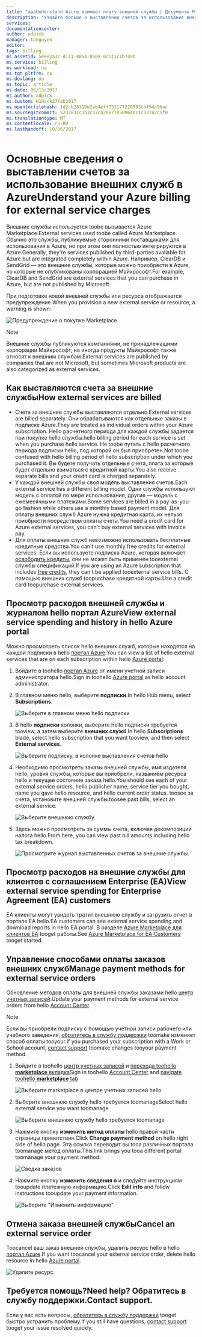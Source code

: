 ```yaml
---
title: "aaaUnderstand Azure взимает плату внешней службы | Документы Microsoft"
description: "Узнайте больше о выставлении счетов за использование внешних служб, ранее известных как Marketplace, в Azure."
services: 
documentationcenter: 
author: adpick
manager: tonguyen
editor: 
tags: billing
ms.assetid: 5e0e2a3c-d111-4054-8508-0c111c1b749b
ms.service: billing
ms.workload: na
ms.tgt_pltfrm: na
ms.devlang: na
ms.topic: article
ms.date: 06/13/2017
ms.author: adpick
ms.custom: H1Hack27Feb2017
ms.openlocfilehash: 1d2cb28319e2ab4eff753177220993cbf94c96ac
ms.sourcegitcommit: 523283cc1b3c37c428e77850964dc1c33742c5f0
ms.translationtype: MT
ms.contentlocale: ru-RU
ms.lasthandoff: 10/06/2017
---
```

# <a name="understand-your-azure-billing-for-external-service-charges"></a><span data-ttu-id="05ca3-103">Основные сведения о выставлении счетов за использование внешних служб в Azure</span><span class="sxs-lookup"><span data-stu-id="05ca3-103">Understand your Azure billing for external service charges</span></span>
<span data-ttu-id="05ca3-104">Внешние службы используется toobe вызывается Azure Marketplace.</span><span class="sxs-lookup"><span data-stu-id="05ca3-104">External services used toobe called Azure Marketplace.</span></span> <span data-ttu-id="05ca3-105">Обычно это службы, публикуемые сторонними поставщиками для использования в Azure, но при этом они полностью интегрируются в Azure.</span><span class="sxs-lookup"><span data-stu-id="05ca3-105">Generally, they're services published by third-parties available for Azure but are integrated completely within Azure.</span></span> <span data-ttu-id="05ca3-106">Например, ClearDB и SendGrid — это внешние службы, которые можно приобрести в Azure, но которые не опубликованы корпорацией Майкрософт.</span><span class="sxs-lookup"><span data-stu-id="05ca3-106">For example, ClearDB and SendGrid are external services that you can purchase in Azure, but are not published by Microsoft.</span></span>

<span data-ttu-id="05ca3-107">При подготовке новой внешней службы или ресурса отображается предупреждение.</span><span class="sxs-lookup"><span data-stu-id="05ca3-107">When you provision a new external service or resource, a warning is shown:</span></span>

![Предупреждение о покупке Marketplace](./media/billing-understand-your-azure-marketplace-charges/marketplace-warning.PNG)

> [!NOTE]
> <span data-ttu-id="05ca3-109">Внешние службы публикуются компаниями, не принадлежащими корпорации Майкрософт, но иногда продукты Майкрософт также относят к внешним службам.</span><span class="sxs-lookup"><span data-stu-id="05ca3-109">External services are published by companies that are not Microsoft, but sometimes Microsoft products are also categorized as external services.</span></span>
> 
> 

## <a name="how-external-services-are-billed"></a><span data-ttu-id="05ca3-110">Как выставляются счета за внешние службы</span><span class="sxs-lookup"><span data-stu-id="05ca3-110">How external services are billed</span></span>
- <span data-ttu-id="05ca3-111">Счета за внешние службы выставляются отдельно.</span><span class="sxs-lookup"><span data-stu-id="05ca3-111">External services are billed separately.</span></span> <span data-ttu-id="05ca3-112">Они обрабатываются как отдельные заказы в подписке Azure.</span><span class="sxs-lookup"><span data-stu-id="05ca3-112">They are treated as individual orders within your Azure subscription.</span></span> <span data-ttu-id="05ca3-113">Hello расчетного периода для каждой службы задается при покупке hello службы.</span><span class="sxs-lookup"><span data-stu-id="05ca3-113">hello billing period for each service is set when you purchase hello service.</span></span> <span data-ttu-id="05ca3-114">Не toobe путать с hello расчетного периода подписки hello, под которой он был приобретен.</span><span class="sxs-lookup"><span data-stu-id="05ca3-114">Not toobe confused with hello billing period of hello subscription under which you purchased it.</span></span> <span data-ttu-id="05ca3-115">Вы будете получать отдельные счета, плата за которые будет отдельно взиматься с кредитной карты.</span><span class="sxs-lookup"><span data-stu-id="05ca3-115">You also receive separate bills and your credit card is charged separately.</span></span>
- <span data-ttu-id="05ca3-116">У каждой внешней службы своя модель выставления счетов.</span><span class="sxs-lookup"><span data-stu-id="05ca3-116">Each external service has a different billing model.</span></span> <span data-ttu-id="05ca3-117">Одни службы используют модель с оплатой по мере использования, другие — модель с ежемесячными платежами.</span><span class="sxs-lookup"><span data-stu-id="05ca3-117">Some services are billed in a pay-as-you-go fashion while others use a monthly based payment model.</span></span> <span data-ttu-id="05ca3-118">Для оплаты внешних служб Azure нужна кредитная карта, их нельзя приобрести посредством оплаты счета.</span><span class="sxs-lookup"><span data-stu-id="05ca3-118">You need a credit card for Azure external services, you can't buy external services with invoice pay.</span></span>
- <span data-ttu-id="05ca3-119">Для оплаты внешних служб невозможно использовать бесплатные кредитные средства.</span><span class="sxs-lookup"><span data-stu-id="05ca3-119">You can't use monthly free credits for external services.</span></span> <span data-ttu-id="05ca3-120">Если вы используете подписка Azure, которая включает [освободить кредиты](https://azure.microsoft.com/pricing/spending-limits/), они не может быть применен tooexternal службы спецификаций.</span><span class="sxs-lookup"><span data-stu-id="05ca3-120">If you are using an Azure subscription that includes [free credits](https://azure.microsoft.com/pricing/spending-limits/), they can't be applied tooexternal service bills.</span></span> <span data-ttu-id="05ca3-121">С помощью внешних служб toopurchase кредитной карты.</span><span class="sxs-lookup"><span data-stu-id="05ca3-121">Use a credit card toopurchase external services.</span></span>


## <a name="view-external-service-spending-and-history-in-hello-azure-portal"></a><span data-ttu-id="05ca3-122">Просмотр расходов внешней службы и журналом hello портал Azure</span><span class="sxs-lookup"><span data-stu-id="05ca3-122">View external service spending and history in hello Azure portal</span></span>
<span data-ttu-id="05ca3-123">Можно просмотреть список hello внешних служб, которые находятся на каждой подписки в hello [портал Azure](https://portal.azure.com/):</span><span class="sxs-lookup"><span data-stu-id="05ca3-123">You can view a list of hello external services that are on each subscription within hello [Azure portal](https://portal.azure.com/):</span></span> 

1. <span data-ttu-id="05ca3-124">Войдите в toohello [портал Azure](https://portal.azure.com/) от имени учетной записи администратора hello.</span><span class="sxs-lookup"><span data-stu-id="05ca3-124">Sign in toohello [Azure portal](https://portal.azure.com/) as hello account administrator.</span></span>
2. <span data-ttu-id="05ca3-125">В главном меню hello, выберите **подписки**.</span><span class="sxs-lookup"><span data-stu-id="05ca3-125">In hello Hub menu, select **Subscriptions**.</span></span>
   
    ![Выберите в главном меню hello подписки](./media/billing-understand-your-azure-marketplace-charges/sub-button.png) 
3. <span data-ttu-id="05ca3-127">В hello **подписки** колонки, выберите hello подписки требуется tooview, а затем выберите **внешних служб**.</span><span class="sxs-lookup"><span data-stu-id="05ca3-127">In hello **Subscriptions** blade, select hello subscription that you want tooview, and then select **External services**.</span></span>
   
    ![Выберите подписку, в колонке выставления счетов hello](./media/billing-understand-your-azure-marketplace-charges/select-sub-external-services.png)
4. <span data-ttu-id="05ca3-129">Необходимо просмотреть заказы внешней службы, имя издателя hello, уровня службы, которые вы приобрели, названием ресурса hello и текущее состояние заказа hello.</span><span class="sxs-lookup"><span data-stu-id="05ca3-129">You should see each of your external service orders, hello publisher name, service tier you bought, name you gave hello resource, and hello current order status.</span></span> <span data-ttu-id="05ca3-130">toosee за счета, установите внешней службы.</span><span class="sxs-lookup"><span data-stu-id="05ca3-130">toosee past bills, select an external service.</span></span>
   
    ![Выберите внешнюю службу.](./media/billing-understand-your-azure-marketplace-charges/external-service-blade2.png)
5. <span data-ttu-id="05ca3-132">Здесь можно просмотреть за суммы счета, включая декомпозиции налога hello.</span><span class="sxs-lookup"><span data-stu-id="05ca3-132">From here, you can view past bill amounts including hello tax breakdown.</span></span>
   
    ![Просмотрите журнал выставленных счетов за внешние службы.](./media/billing-understand-your-azure-marketplace-charges/billing-overview-blade.png)

## <a name="view-external-service-spending-for-enterprise-agreement-ea-customers"></a><span data-ttu-id="05ca3-134">Просмотр расходов на внешние службы для клиентов с соглашением Enterprise (EA)</span><span class="sxs-lookup"><span data-stu-id="05ca3-134">View external service spending for Enterprise Agreement (EA) customers</span></span>
<span data-ttu-id="05ca3-135">EA клиенты могут увидеть тратит внешнюю службу и загрузить отчет в портале EA hello.</span><span class="sxs-lookup"><span data-stu-id="05ca3-135">EA customers can see external service spending and download reports in hello EA portal.</span></span> <span data-ttu-id="05ca3-136">В разделе [Azure Marketplace для клиентов EA](https://ea.azure.com/helpdocs/azureMarketplace) tooget работы.</span><span class="sxs-lookup"><span data-stu-id="05ca3-136">See [Azure Marketplace for EA Customers](https://ea.azure.com/helpdocs/azureMarketplace) tooget started.</span></span>

## <a name="manage-payment-methods-for-external-service-orders"></a><span data-ttu-id="05ca3-137">Управление способами оплаты заказов внешних служб</span><span class="sxs-lookup"><span data-stu-id="05ca3-137">Manage payment methods for external service orders</span></span>
<span data-ttu-id="05ca3-138">Обновление методов оплаты для внешней службы заказами hello [центр учетных записей](https://account.windowsazure.com/).</span><span class="sxs-lookup"><span data-stu-id="05ca3-138">Update your payment methods for external service orders from hello [Account Center](https://account.windowsazure.com/).</span></span>

> [!NOTE]
> <span data-ttu-id="05ca3-139">Если вы приобрели подписку с помощью учетной записи рабочего или учебного заведения, [обратитесь в службу поддержки](https://portal.azure.com/?#blade/Microsoft_Azure_Support/HelpAndSupportBlade) toomake изменяет способ оплаты tooyour.</span><span class="sxs-lookup"><span data-stu-id="05ca3-139">If you purchased your subscription with a Work or School account, [contact support](https://portal.azure.com/?#blade/Microsoft_Azure_Support/HelpAndSupportBlade) toomake changes tooyour payment method.</span></span>
> 
> 

1. <span data-ttu-id="05ca3-140">Войдите в toohello [центр учетных записей](https://account.windowsazure.com/) и [перехода toohello **marketplace** вкладка](https://account.windowsazure.com/Store)</span><span class="sxs-lookup"><span data-stu-id="05ca3-140">Sign in toohello [Account Center](https://account.windowsazure.com/) and [navigate toohello **marketplace** tab](https://account.windowsazure.com/Store)</span></span>
   
    ![Выберите marketplace в центре учетных записей hello](./media/billing-understand-your-azure-marketplace-charges/select-marketplace.png)
2. <span data-ttu-id="05ca3-142">Выберите внешнюю службу hello требуется toomanage</span><span class="sxs-lookup"><span data-stu-id="05ca3-142">Select hello external service you want toomanage</span></span>
   
    ![Выберите внешнюю службу hello требуется toomanage](./media/billing-understand-your-azure-marketplace-charges/select-ext-service.png)
3. <span data-ttu-id="05ca3-144">Нажмите кнопку **изменить метод оплаты** hello правой части страницы приветствия.</span><span class="sxs-lookup"><span data-stu-id="05ca3-144">Click **Change payment method** on hello right side of hello page.</span></span> <span data-ttu-id="05ca3-145">Эта ссылка переводит вы tooa различных портала toomanage метод оплаты.</span><span class="sxs-lookup"><span data-stu-id="05ca3-145">This link brings you tooa different portal toomanage your payment method.</span></span>
   
    ![Сводка заказов](./media/billing-understand-your-azure-marketplace-charges/change-payment.PNG)
4. <span data-ttu-id="05ca3-147">Нажмите кнопку **изменить сведения о** и следуйте инструкциям tooupdate платежную информацию.</span><span class="sxs-lookup"><span data-stu-id="05ca3-147">Click **Edit info** and follow instructions tooupdate your payment information.</span></span>
   
    ![Выберите "Изменить информацию".](./media/billing-understand-your-azure-marketplace-charges/edit-info.png)

## <a name="cancel-an-external-service-order"></a><span data-ttu-id="05ca3-149">Отмена заказа внешней службы</span><span class="sxs-lookup"><span data-stu-id="05ca3-149">Cancel an external service order</span></span>
<span data-ttu-id="05ca3-150">Toocancel ваш заказ внешней службы, удалить ресурс hello в hello [портал Azure](https://portal.azure.com).</span><span class="sxs-lookup"><span data-stu-id="05ca3-150">If you want toocancel your external service order, delete hello resource in hello [Azure portal](https://portal.azure.com).</span></span>

![Удалите ресурс.](./media/billing-understand-your-azure-marketplace-charges/deleteMarketplaceOrder.PNG)

## <a name="need-help-contact-support"></a><span data-ttu-id="05ca3-152">Требуется помощь?</span><span class="sxs-lookup"><span data-stu-id="05ca3-152">Need help?</span></span> <span data-ttu-id="05ca3-153">Обратитесь в службу поддержки.</span><span class="sxs-lookup"><span data-stu-id="05ca3-153">Contact support.</span></span>
<span data-ttu-id="05ca3-154">Если у вас есть вопросы, [обратитесь в службу поддержки](https://portal.azure.com/?#blade/Microsoft_Azure_Support/HelpAndSupportBlade) tooget быстро устранить проблему.</span><span class="sxs-lookup"><span data-stu-id="05ca3-154">If you still have questions, [contact support](https://portal.azure.com/?#blade/Microsoft_Azure_Support/HelpAndSupportBlade) tooget your issue resolved quickly.</span></span>


